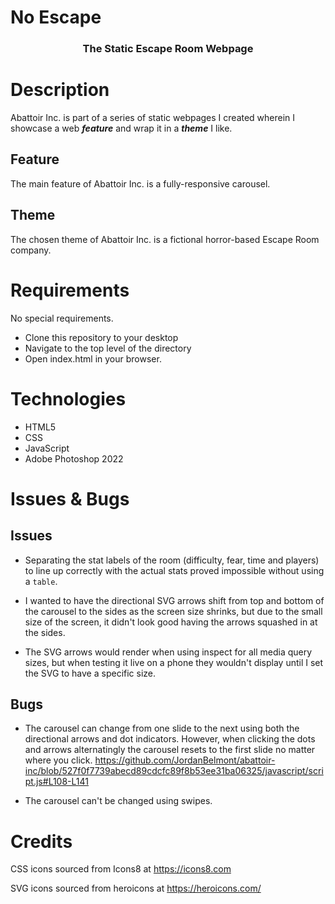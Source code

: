 <p align="center">
   <h1 class="title"><span class="title-no">No</span> Escape</h1>
</p>
<h3 align="center"> 
   The Static Escape Room Webpage
</h3>

# Description
Abattoir Inc. is part of a series of static webpages I created wherein I showcase a web **_feature_** and wrap it in a **_theme_** I like.

## Feature
The main feature of Abattoir Inc. is a fully-responsive carousel.

## Theme
The chosen theme of Abattoir Inc. is a fictional horror-based Escape Room company.

# Requirements
No special requirements.
- Clone this repository to your desktop
- Navigate to the top level of the directory
- Open index.html in your browser.

# Technologies
- HTML5
- CSS
- JavaScript
- Adobe Photoshop 2022


# Issues & Bugs

## Issues
- Separating the stat labels of the room (difficulty, fear, time and players) to line up correctly with the actual stats proved impossible without using a `table`.

- I wanted to have the directional SVG arrows shift from top and bottom of the carousel to the sides as the screen size shrinks, but due to the small size of the screen, it didn't look good having the arrows squashed in at the sides.

- The SVG arrows would render when using inspect for all media query sizes, but when testing it live on a phone they wouldn't display until I set the SVG to have a specific size.

## Bugs
- The carousel can change from one slide to the next using both the directional arrows and dot indicators. However, when clicking the dots and arrows alternatingly the carousel resets to the first slide no matter where you click. https://github.com/JordanBelmont/abattoir-inc/blob/527f0f7739abecd89cdcfc89f8b53ee31ba06325/javascript/script.js#L108-L141

- The carousel can't be changed using swipes.

# Credits
CSS icons sourced from Icons8 at https://icons8.com

SVG icons sourced from heroicons at https://heroicons.com/